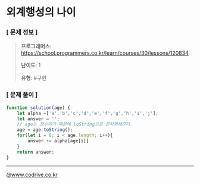 # 외계행성의 나이

### [ 문제 정보 ]
> **프로그래머스**: https://school.programmers.co.kr/learn/courses/30/lessons/120834
> 
> **난이도**: 1
>
> **유형**: #구현


### [ 문제 풀이 ]
```JavaScript
function solution(age) {
    let alpha =['a','b','c','d','e','f','g','h','i','j'];
    let answer = '';
    // age는 정수이기 때문에 toString으로 문자화해준다.
    age = age.toString();
    for(let i = 0; i < age.length; i++){
        answer += alpha[age[i]]
    }
    return answer;
}
```


---
@www.codrive.co.kr